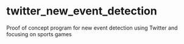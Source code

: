twitter_new_event_detection
===========================

Proof of concept program for new event detection using Twitter and focusing on sports games
